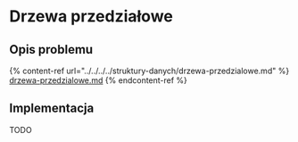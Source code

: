 # Drzewa przedziałowe

## Opis problemu

{% content-ref url="../../../../struktury-danych/drzewa-przedzialowe.md" %}
[drzewa-przedzialowe.md](../../../../struktury-danych/drzewa-przedzialowe.md)
{% endcontent-ref %}

## Implementacja

TODO
